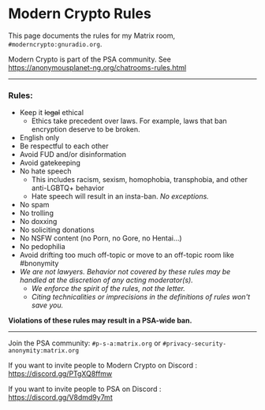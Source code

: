 # Modern Crypto Rules

This page documents the rules for my Matrix room, `#moderncrypto:gnuradio.org`.

Modern Crypto is part of the PSA community. See <https://anonymousplanet-ng.org/chatrooms-rules.html>

---

### Rules:

- Keep it ~~legal~~ ethical
  - Ethics take precedent over laws. For example, laws that ban encryption deserve to be broken.
- English only
- Be respectful to each other
- Avoid FUD and/or disinformation
- Avoid gatekeeping
- No hate speech
  - This includes racism, sexism, homophobia, transphobia, and other anti-LGBTQ+ behavior
  - Hate speech will result in an insta-ban. *No exceptions.*
- No spam
- No trolling
- No doxxing
- No soliciting donations
- No NSFW content (no Porn, no Gore, no Hentai…)
- No pedophilia
- Avoid drifting too much off-topic or move to an off-topic room like #bnonymity
- *We are not lawyers. Behavior not covered by these rules may be handled at the discretion of any acting moderator(s).*
  - *We enforce the spirit of the rules, not the letter.*
  - *Citing technicalities or imprecisions in the definitions of rules won't save you.*

**Violations of these rules may result in a PSA-wide ban.**

---

Join the PSA community: `#p-s-a:matrix.org` or `#privacy-security-anonymity:matrix.org`

If you want to invite people to Modern Crypto on Discord : https://discord.gg/PTgXQ8ffmw

If you want to invite people to PSA on Discord : https://discord.gg/V8dmd9y7mt
